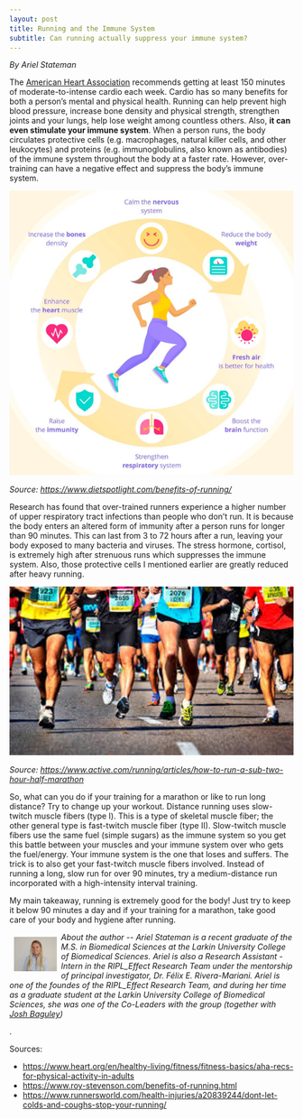 ```yaml
---
layout: post
title: Running and the Immune System
subtitle: Can running actually suppress your immune system?
---
```


*By Ariel Stateman*

The <a href="https://www.heart.org/" target="_blank">American Heart Association</a> recommends getting at least 150 minutes of moderate-to-intense cardio each week. Cardio has so many benefits for both a person’s mental and physical health. Running can help prevent high blood pressure, increase bone density and physical strength, strengthen joints and your lungs, help lose weight among countless others. Also, **it can even stimulate your immune system**. When a person runs, the body circulates protective cells (e.g. macrophages, natural killer cells, and other leukocytes) and proteins (e.g. immunoglobulins, also known as antibodies) of the immune system throughout the body at a faster rate. However, over-training can have a negative effect and suppress the body’s immune system.

<img src="/img/running.png" alt="Benefits of Carviovascular Exercise" class="inline"/>

*Source: https://www.dietspotlight.com/benefits-of-running/* 

Research has found that over-trained runners experience a higher number of upper respiratory tract infections than people who don’t run. It is because the body enters an altered form of immunity after a person runs for longer than 90 minutes. This can last from 3 to 72 hours after a run, leaving your body exposed to many bacteria and viruses. The stress hormone, cortisol, is extremely high after strenuous runs which suppresses the immune system. Also, those protective cells I mentioned earlier are greatly reduced after heavy running.

<img src="/img/running1.png" alt="Disadvantage of Over-training" class="inline"/>

*Source: https://www.active.com/running/articles/how-to-run-a-sub-two-hour-half-marathon* 

So, what can you do if your training for a marathon or like to run long distance? Try to change up your workout. Distance running uses slow-twitch muscle fibers (type I). This is a type of skeletal muscle fiber; the other general type is fast-twitch muscle fiber (type II). Slow-twitch muscle fibers use the same fuel (simple sugars) as the immune system so you get this battle between your muscles and your immune system over who gets the fuel/energy. Your immune system is the one that loses and suffers. The trick is to also get your fast-twitch muscle fibers involved. Instead of running a long, slow run for over 90 minutes, try a medium-distance run incorporated with a high-intensity interval training.     

My main takeaway, running is extremely good for the body! Just try to keep it below 90 minutes a day and if your training for a marathon, take good care of your body and hygiene after running.


<img src="/img/Ariel.jpg" alt="Ariel Stateman" align="left" style="width: 15%; height: 15%; margin:8px">
<p><i>About the author -- Ariel Stateman is a recent graduate of the M.S. in Biomedical Sciences at the Larkin University College of Biomedical Sciences. Ariel is also a Research Assistant - Intern in the RIPL_Effect Research Team under the mentorship of principal investigator, Dr. Félix E. Rivera-Mariani. Ariel is one of the foundes of the RIPL_Effect Research Team, and during her time as a graduate student at the Larkin University College of Biomedical Sciences, she was one of the Co-Leaders with the group (together with <a href="https://www.riplrt.com/members/#Joshua%20Baguley" target="_blank"> Josh Baguley</a>) </i></p>.

Sources: 

- https://www.heart.org/en/healthy-living/fitness/fitness-basics/aha-recs-for-physical-activity-in-adults
- https://www.roy-stevenson.com/benefits-of-running.html 
- https://www.runnersworld.com/health-injuries/a20839244/dont-let-colds-and-coughs-stop-your-running/
